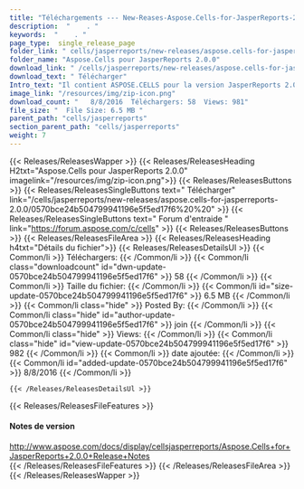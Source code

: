 ```yaml
---
title: "Téléchargements --- New-Reases-Aspose.Cells-for-JasperReports-2.0.0." 
description:  "    . " 
keywords:  "    . " 
page_type:  single_release_page
folder_link: " cells/jasperreports/new-releases/aspose.cells-for-jasperreports-2.0.0/"
folder_name: "Aspose.Cells pour JasperReports 2.0.0"
download_link: " /cells/jasperreports/new-releases/aspose.cells-for-jasperreports-2.0.0/0570bce24b504799941196e5f5ed17f6"
download_text: " Télécharger"
Intro_text: "Il contient ASPOSE.CELLS pour la version JasperReports 2.0.0."
image_link: "/resources/img/zip-icon.png"
download_count: "   8/8/2016  Téléchargers: 58  Views: 981"
file_size: "  File Size: 6.5 MB "
parent_path: "cells/jasperreports"
section_parent_path: "cells/jasperreports"
weight: 7
---
```


{{< Releases/ReleasesWapper >}}
  {{< Releases/ReleasesHeading H2txt="Aspose.Cells pour JasperReports 2.0.0" imagelink="/resources/img/zip-icon.png">}}
  {{< Releases/ReleasesButtons >}}
    {{< Releases/ReleasesSingleButtons text=" Télécharger" link="/cells/jasperreports/new-releases/aspose.cells-for-jasperreports-2.0.0/0570bce24b504799941196e5f5ed17f6%20%20" >}}
    {{< Releases/ReleasesSingleButtons text=" Forum d'entraide " link="https://forum.aspose.com/c/cells" >}}
  {{< Releases/ReleasesButtons >}}
  {{< Releases/ReleasesFileArea >}}
    {{< Releases/ReleasesHeading h4txt="Détails du fichier">}}
    {{< Releases/ReleasesDetailsUl >}}
            {{< Common/li  >}} Téléchargers: {{< /Common/li >}} 
      {{< Common/li class="downloadcount" id="dwn-update-0570bce24b504799941196e5f5ed17f6" >}} 58 {{< /Common/li >}} 
      {{< Common/li  >}} Taille du fichier: {{< /Common/li >}} 
      {{< Common/li id="size-update-0570bce24b504799941196e5f5ed17f6" >}} 6.5 MB {{< /Common/li >}} 
      {{< Common/li  class="hide" >}} Posted By: {{< /Common/li >}} 
      {{< Common/li class="hide" id="author-update-0570bce24b504799941196e5f5ed17f6" >}} join {{< /Common/li >}} 
      {{< Common/li class="hide"  >}} Views: {{< /Common/li >}} 
      {{< Common/li class="hide" id="view-update-0570bce24b504799941196e5f5ed17f6" >}} 982 {{< /Common/li >}} 
      {{< Common/li  >}} date ajoutée: {{< /Common/li >}} 
      {{< Common/li id="added-update-0570bce24b504799941196e5f5ed17f6" >}} 8/8/2016 {{< /Common/li >}} 

    {{< /Releases/ReleasesDetailsUl >}}

  {{< Releases/ReleasesFileFeatures >}}
      <h4>Notes de version</h4><div><a href="http://www.aspose.com/docs/display/cellsjasperreports/Aspose.Cells+for+JasperReports+2.0.0+Release+Notes">http://www.aspose.com/docs/display/cellsjasperreports/Aspose.Cells+for+JasperReports+2.0.0+Release+Notes</a></div>
  {{< /Releases/ReleasesFileFeatures >}}
 {{< /Releases/ReleasesFileArea >}}
{{< /Releases/ReleasesWapper >}}


